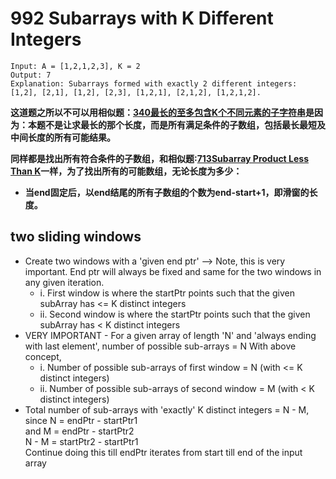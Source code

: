 # 992 Subarrays with K Different Integers
```
Input: A = [1,2,1,2,3], K = 2
Output: 7
Explanation: Subarrays formed with exactly 2 different integers: [1,2], [2,1], [1,2], [2,3], [1,2,1], [2,1,2], [1,2,1,2].
```

**这道题之所以不可以用相似题：[340最长的至多包含K个不同元素的子字符串](https://github.com/yaoruii/MyLeetcode/tree/master/Sliding_window/159%E6%B1%82%E6%9C%80%E5%A4%9A%E5%8F%AA%E5%8C%85%E5%90%AB%E4%B8%A4%E4%B8%AA%E5%AD%97%E7%AC%A6%E7%9A%84%E6%9C%80%E5%A4%A7%E7%9A%84%E5%AD%90%E5%AD%97%E7%AC%A6%E4%B8%B2%E9%95%BF%E5%BA%A6)是因为：本题不是让求最长的那个长度，而是所有满足条件的子数组，包括最长最短及中间长度的所有可能结果。**

**同样都是找出所有符合条件的子数组，和相似题:[713Subarray Product Less Than K](https://github.com/yaoruii/MyLeetcode/tree/master/Two_Pointers/713SubarrayProductLessThanK)一样，为了找出所有的可能数组，无论长度为多少：**
* **当end固定后，以end结尾的所有子数组的个数为end-start+1，即滑窗的长度。**
## two sliding windows
* Create two windows with a 'given end ptr' --> Note, this is very important. End ptr will always be fixed and same for the two windows in any given iteration.
    * i. First window is where the startPtr points such that the given subArray has <= K distinct integers
    * ii. Second window is where the startPtr points such that the given subArray has < K distinct integers
* VERY IMPORTANT - For a given array of length 'N' and 'always ending with last element', number of possible sub-arrays = N
With above concept,
    * i. Number of possible sub-arrays of first window = N (with <= K distinct integers)
    * ii. Number of possible sub-arrays of second window = M (with < K distinct integers)
* Total number of sub-arrays with 'exactly' K distinct integers = N - M,  
  since N = endPtr - startPtr1  
  and M = endPtr - startPtr2  
  N - M = startPtr2 - startPtr1  
  Continue doing this till endPtr iterates from start till end of the input array
